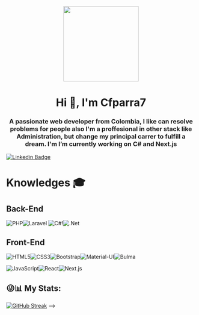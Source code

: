 <div id="header" align="center">
    <img src="https://media.giphy.com/media/KDQ25pahVfwGRvvT9X/giphy.gif" width="200"/>
    <h1 align="center">Hi 👋, I'm Cfparra7</h1>
    <h3 align="center">A passionate web developer from Colombia, I like can resolve problems for people also I'm a proffesional in other 
        stack like Administration, but change my principal carrer to  fulfill a dream. I'm I’m currently working on C# and Next.js
    </h3>
</div>

[![Linkedin Badge](https://img.shields.io/badge/-Cristian%20Parra-blue?style=flat-square&logo=Linkedin&logoColor=white&link=https://www.linkedin.com/in/cristianparrag/)](https://www.linkedin.com/in/cristianparrag/)

# Knowledges :mortar_board:

## Back-End
![PHP](https://img.shields.io/badge/-PHP-777BB4?style=flat-square&logo=php&logoColor=white&link=https://github.com/Cfparra7/)![Laravel](https://img.shields.io/badge/-Laravel-FF2D20?style=flat-square&logo=laravel&logoColor=white&link=https://github.com/Cfparra7/)
![C#](https://img.shields.io/badge/c%23-%23239120.svg?style=for-the-badge&logo=c-sharp&logoColor=white)!![.Net](https://img.shields.io/badge/.NET-5C2D91?style=for-the-badge&logo=.net&logoColor=white)
## Front-End
![HTML5](https://img.shields.io/badge/-HTML5-E34F26?style=flat-square&logo=html5&logoColor=white&link=https://github.com/ofaaoficial/)![CSS3](https://img.shields.io/badge/-CSS3-1572B6?style=flat-square&logo=css3&link=https://github.com/Cfparra7/)![Bootstrap](https://img.shields.io/badge/-Bootstrap-563D7C?style=flat-square&logo=bootstrap&link=https://github.com/Cfparra7/)![Material-UI](https://img.shields.io/badge/-Material%20UI-0081CB?style=flat-square&logo=material-ui&link=https://github.com/Cfparra7/)![Bulma](https://img.shields.io/badge/-Bulma-00D1B2?style=flat-square&logo=material-ui&link=https://github.com/Cfparra7/)

![JavaScript](https://img.shields.io/badge/-JavaScript-black?style=flat-square&logo=javascript&link=https://github.com/Cfparra7/)![React](https://img.shields.io/badge/-React-black?style=flat-square&logo=react&link=https://github.com/Cfparra7/)![Next.js](https://img.shields.io/badge/-Next.js-black?style=flat-square&logo=next.js&logoColor=white&link=https://github.com/Cfparra7/)

## 😜📊 My Stats:
[![GitHub Streak](https://streak-stats.demolab.com?user=Cfparra7&theme=tokyonight&hide_border=true)](https://git.io/streak-stats)
-->
